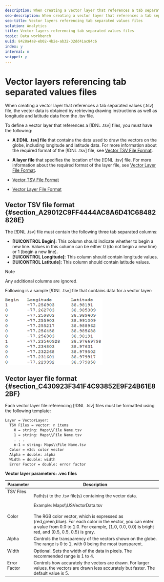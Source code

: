 ```yaml
---
description: When creating a vector layer that references a tab separated values (.tsv) file, the vector data is obtained by retrieving drawing instructions as well as longitude and latitude data from the .tsv file.
seo-description: When creating a vector layer that references a tab separated values (.tsv) file, the vector data is obtained by retrieving drawing instructions as well as longitude and latitude data from the .tsv file.
seo-title: Vector layers referencing tab separated values files
solution: Analytics
title: Vector layers referencing tab separated values files
topic: Data workbench
uuid: 8428a4a8-eb02-4b2e-ab32-32dd41ac84c6
index: y
internal: n
snippet: y
---
```


# Vector layers referencing tab separated values files

When creating a vector layer that references a tab separated values (.tsv) file, the vector data is obtained by retrieving drawing instructions as well as longitude and latitude data from the .tsv file.

To define a vector layer that references a [!DNL .tsv] files, you must have the following:

* **A [!DNL .tsv] file** that contains the data used to draw the vectors on the globe, including longitude and latitude data. For more information about the required format of the [!DNL .tsv] file, see [Vector TSV File Format](../../../data-workbench-client/c-im-layers/c-vctr-layers/c-tab-sep-val-files.md#section_A29012C9FF4444AC8A6D41C68482828E). 

* **A layer file** that specifies the location of the [!DNL .tsv] file. For more information about the required format of the layer file, see [Vector Layer File Format](../../../data-workbench-client/c-im-layers/c-vctr-layers/c-tab-sep-val-files.md#section_C430923F341F4C93852E9F24B61E82BF).

* [Vector TSV File Format](../../../data-workbench-client/c-im-layers/c-vctr-layers/c-tab-sep-val-files.md#section_A29012C9FF4444AC8A6D41C68482828E) 
* [Vector Layer File Format](../../../data-workbench-client/c-im-layers/c-vctr-layers/c-tab-sep-val-files.md#section_C430923F341F4C93852E9F24B61E82BF)

## Vector TSV file format {#section_A29012C9FF4444AC8A6D41C68482828E}

The [!DNL .tsv] file must contain the following three tab separated columns:

* **[!UICONTROL Begin]:** This column should indicate whether to begin a new line. Values in this column can be either 0 (do not begin a new line) or 1 (begin a new line). 
* **[!UICONTROL Longitude]:** This column should contain longitude values. 
* **[!UICONTROL Latitude]:** This column should contain latitude values.

>[!NOTE]
>
>Any additional columns are ignored.

Following is a sample [!DNL .tsv] file that contains data for a vector layer:

![](assets/tsv_vectorlayer.png)

## Vector layer file format {#section_C430923F341F4C93852E9F24B61E82BF}

Each vector layer file referencing [!DNL .tsv] files must be formatted using the following template: 

```
Layer = VectorLayer:
  TSV Files = vector: n items
    0 = string: Maps\\File Name.tsv
    1 = string: Maps\\File Name.tsv
    . . .
    n-1 = string: Maps\\File Name.tsv
  Color = v3d: color vector
  Alpha = double: alpha
  Width = double: width
  Error Factor = double: error factor
```

<table id="table_152F73536AB9403AB43854B81D6A9A15"> 
 <desc> 
  <b>Vector layer parameters: .vec files </b> 
 </desc> 
 <thead> 
  <tr valign="top"> 
   <th colname="col1" class="entry"> Parameter </th> 
   <th colname="col2" class="entry"> Description </th> 
  </tr> 
 </thead>
 <tbody> 
  <tr valign="top"> 
   <td colname="col1"> TSV Files </td> 
   <td colname="col2"> <p>Path(s) to the <span class="filepath"> .tsv</span> file(s) containing the vector data. </p> <p>Example: <span class="filepath"> Maps\\USVectorData.tsv</span> </p> </td> 
  </tr> 
  <tr valign="top"> 
   <td colname="col1"> Color </td> 
   <td colname="col2"> The RGB color vector, which is expressed as (red,green,blue). For each color in the vector, you can enter a value from 0.0 to 1.0. For example, (1.0, 0.0, 0.0) is bright red, and (0.5, 0.5, 0.5) is gray. </td> 
  </tr> 
  <tr valign="top"> 
   <td colname="col1"> Alpha </td> 
   <td colname="col2"> Controls the transparency of the vectors shown on the globe. The range is 0 to 1, with 0 being the most transparent. </td> 
  </tr> 
  <tr valign="top"> 
   <td colname="col1"> Width </td> 
   <td colname="col2"> Optional. Sets the width of the data in pixels. The recommended range is 1 to 4. </td> 
  </tr> 
  <tr valign="top"> 
   <td colname="col1"> Error Factor </td> 
   <td colname="col2"> Controls how accurately the vectors are drawn. For larger values, the vectors are drawn less accurately but faster. The default value is 5. </td> 
  </tr> 
 </tbody> 
</table>

